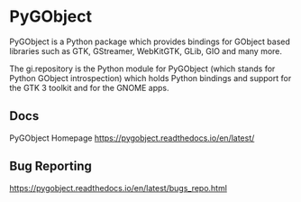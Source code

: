 # PyGObject

PyGObject is a Python package which provides bindings for GObject based libraries such as GTK, GStreamer, WebKitGTK, GLib, GIO and many more.

The gi.repository is the Python module for PyGObject (which stands for Python GObject introspection) which holds Python bindings and support for the GTK 3 toolkit and for the GNOME apps.

## Docs
PyGObject Homepage
https://pygobject.readthedocs.io/en/latest/

## Bug Reporting
https://pygobject.readthedocs.io/en/latest/bugs_repo.html


